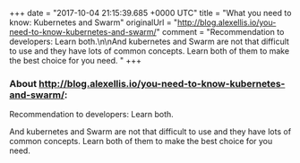 +++
date = "2017-10-04 21:15:39.685 +0000 UTC"
title = "What you need to know: Kubernetes and Swarm"
originalUrl = "http://blog.alexellis.io/you-need-to-know-kubernetes-and-swarm/"
comment = "Recommendation to developers: Learn both.\n\nAnd kubernetes and Swarm are not that difficult to use and they have lots of common concepts. Learn both of them to make the best choice for you need. "
+++

### About http://blog.alexellis.io/you-need-to-know-kubernetes-and-swarm/:

Recommendation to developers: Learn both.

And kubernetes and Swarm are not that difficult to use and they have lots of common concepts. Learn both of them to make the best choice for you need. 
